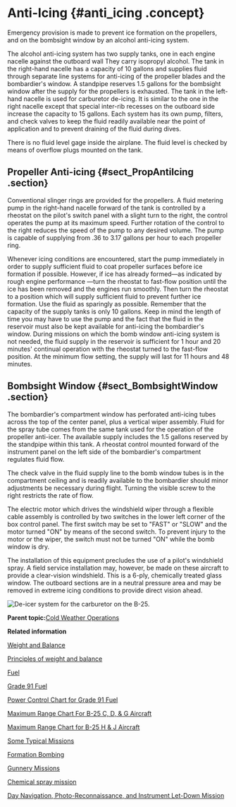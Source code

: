 # Anti-Icing {#anti_icing .concept}

Emergency provision is made to prevent ice formation on the propellers, and on the bombsight window by an alcohol anti-icing system.

The alcohol anti-icing system has two supply tanks, one in each engine nacelle against the outboard wall They carry isopropyl alcohol. The tank in the right-hand nacelle has a capacity of 10 gallons and supplies fluid through separate line systems for anti-icing of the propeller blades and the bombardier's window. A standpipe reserves 1.5 gallons for the bombsight window after the supply for the propellers is exhausted. The tank in the left-hand nacelle is used for carburetor de-icing. It is similar to the one in the right nacelle except that special inter-rib recesses on the outboard side increase the capacity to 15 gallons. Each system has its own pump, filters, and check valves to keep the fluid readily available near the point of application and to prevent draining of the fluid during dives.

There is no fluid level gage inside the airplane. The fluid level is checked by means of overflow plugs mounted on the tank.

## Propeller Anti-icing {#sect_PropAntiIcing .section}

Conventional slinger rings are provided for the propellers. A fluid metering pump in the right-hand nacelle forward of the tank is controlled by a rheostat on the pilot's switch panel with a slight turn to the right, the control operates the pump at its maximum speed. Further rotation of the control to the right reduces the speed of the pump to any desired volume. The pump is capable of supplying from .36 to 3.17 gallons per hour to each propeller ring.

Whenever icing conditions are encountered, start the pump immediately in order to supply sufficient fluid to coat propeller surfaces before ice formation if possible. However, if ice has already formed—as indicated by rough engine performance —turn the rheostat to fast-flow position until the ice has been removed and the engines run smoothly. Then turn the rheostat to a position which will supply sufficient fluid to prevent further ice formation. Use the fluid as sparingly as possible. Remember that the capacity of the supply tanks is only 10 gallons. Keep in mind the length of time you may have to use the pump and the fact that the fluid in the reservoir must also be kept available for anti-icing the bombardier's window. During missions on which the bomb window anti-icing system is not needed, the fluid supply in the reservoir is sufficient for 1 hour and 20 minutes' continual operation with the rheostat turned to the fast-flow position. At the minimum flow setting, the supply will last for 11 hours and 48 minutes.

## Bombsight Window {#sect_BombsightWindow .section}

The bombardier's compartment window has perforated anti-icing tubes across the top of the center panel, plus a vertical wiper assembly. Fluid for the spray tube comes from the same tank used for the operation of the propeller anti-icer. The available supply includes the 1.5 gallons reserved by the standpipe within this tank. A rheostat control mounted forward of the instrument panel on the left side of the bombardier's compartment regulates fluid flow.

The check valve in the fluid supply line to the bomb window tubes is in the compartment ceiling and is readily available to the bombardier should minor adjustments be necessary during flight. Turning the visible screw to the right restricts the rate of flow.

The electric motor which drives the windshield wiper through a flexible cable assembly is controlled by two switches in the lower left corner of the box control panel. The first switch may be set to "FAST" or "SLOW" and the motor turned "ON" by means of the second switch. To prevent injury to the motor or the wiper, the switch must not be turned "ON" while the bomb window is dry.

The installation of this equipment precludes the use of a pilot's windshield spray. A field service installation may, however, be made on these aircraft to provide a clear-vision windshield. This is a 6-ply, chemically treated glass window. The outboard sections are in a neutral pressure area and may be removed in extreme icing conditions to provide direct vision ahead.

![De-icer system for the carburetor on the B-25.](../images/carb_deicer_system.png "Carburetor de-icer system")

**Parent topic:**[Cold Weather Operations](../topics/cold_weather_operations.md)

**Related information**  


[Weight and Balance](../topics/WeightAndBalance.md)

[Principles of weight and balance](../topics/PrinciplesOfWeightAndBalance.md)

[Fuel](../topics/fuel.md)

[Grade 91 Fuel](../topics/grade_91_fuel.md)

[Power Control Chart for Grade 91 Fuel](../topics/power_control_chart_for_grade_91_fuel.md)

[Maximum Range Chart For B-25 C, D, & G Aircraft](../topics/maximum_range_chart_for_b_25_c_d_and_g_aircraft.md)

[Maximum Range Chart for B-25 H & J Aircraft](../topics/maximum_range_chart_for_b_25_h_and_j_aircraft.md)

[Some Typical Missions](../topics/some_typical_missions.md)

[Formation Bombing](../topics/formation_bombing.md)

[Gunnery Missions](../topics/gunnery_missions.md)

[Chemical spray mission](../topics/ChemicalSprayMission.md)

[Day Navigation, Photo-Reconnaissance, and Instrument Let-Down Mission](../topics/day_navigation_photo_reconnaissance_and_instrument_let_down_mission.md)

